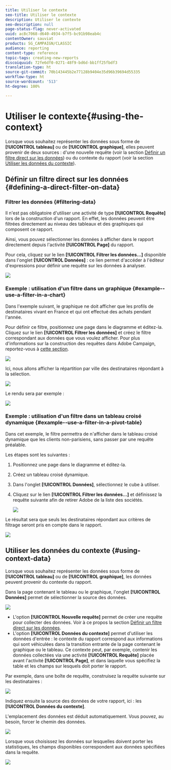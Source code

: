 ```yaml
---
title: Utiliser le contexte
seo-title: Utiliser le contexte
description: Utiliser le contexte
seo-description: null
page-status-flag: never-activated
uuid: ac8c7068-d640-4934-b7f5-bc91b98eab4c
contentOwner: sauviat
products: SG_CAMPAIGN/CLASSIC
audience: reporting
content-type: reference
topic-tags: creating-new-reports
discoiquuid: 72fe6df0-0271-48f9-bd6d-bb1ff25fbdf3
translation-type: ht
source-git-commit: 70b143445b2e77128b9404e35d96b39694d55335
workflow-type: ht
source-wordcount: '513'
ht-degree: 100%

---
```



# Utiliser le contexte{#using-the-context}

Lorsque vous souhaitez représenter les données sous forme de **[!UICONTROL tableau]** ou de **[!UICONTROL graphique]**, elles peuvent provenir de deux sources : d&#39;une nouvelle requête (voir la section [Définir un filtre direct sur les données](#defining-a-direct-filter-on-data)) ou du contexte du rapport (voir la section [Utiliser les données du contexte](#using-context-data)).

## Définir un filtre direct sur les données {#defining-a-direct-filter-on-data}

### Filtrer les données {#filtering-data}

Il n&#39;est pas obligatoire d&#39;utiliser une activité de type **[!UICONTROL Requête]** lors de la construction d&#39;un rapport. En effet, les données peuvent être filtrées directement au niveau des tableaux et des graphiques qui composent ce rapport.

Ainsi, vous pouvez sélectionner les données à afficher dans le rapport directement depuis l&#39;activité **[!UICONTROL Page]** du rapport.

Pour cela, cliquez sur le lien **[!UICONTROL Filtrer les données...]** disponible dans l&#39;onglet **[!UICONTROL Données]** : ce lien permet d&#39;accéder à l&#39;éditeur d&#39;expressions pour définir une requête sur les données à analyser.

![](assets/reporting_filter_data_from_page.png)

### Exemple : utilisation d&#39;un filtre dans un graphique {#example--use-a-filter-in-a-chart}

Dans l&#39;exemple suivant, le graphique ne doit afficher que les profils de destinataires vivant en France et qui ont effectué des achats pendant l&#39;année.

Pour définir ce filtre, positionnez une page dans le diagramme et éditez-la. Cliquez sur le lien **[!UICONTROL Filtrer les données]** et créez le filtre correspondant aux données que vous voulez afficher. Pour plus d&#39;informations sur la construction des requêtes dans Adobe Campaign, reportez-vous à [cette section](../../platform/using/about-queries-in-campaign.md).

![](assets/s_ncs_advuser_report_wizard_029.png)

Ici, nous allons afficher la répartition par ville des destinataires répondant à la sélection.

![](assets/reporting_graph_with_2vars.png)

Le rendu sera par exemple :

![](assets/reporting_graph_with_2vars_preview.png)

### Exemple : utilisation d&#39;un filtre dans un tableau croisé dynamique {#example--use-a-filter-in-a-pivot-table}

Dans cet exemple, le filtre permettra de n&#39;afficher dans le tableau croisé dynamique que les clients non-parisiens, sans passer par une requête préalable.

Les étapes sont les suivantes :

1. Positionnez une page dans le diagramme et éditez-la.
1. Créez un tableau croisé dynamique.
1. Dans l&#39;onglet **[!UICONTROL Données]**, sélectionnez le cube à utiliser.
1. Cliquez sur le lien **[!UICONTROL Filtrer les données...]** et définissez la requête suivante afin de retirer Adobe de la liste des sociétés.

   ![](assets/s_ncs_advuser_report_display_03.png)

Le résultat sera que seuls les destinataires répondant aux critères de filtrage seront pris en compte dans le rapport.

![](assets/s_ncs_advuser_report_display_04.png)

## Utiliser les données du contexte {#using-context-data}

Lorsque vous souhaitez représenter les données sous forme de **[!UICONTROL tableau]** ou de **[!UICONTROL graphique]**, les données peuvent provenir du contexte du rapport.

Dans la page contenant le tableau ou le graphique, l&#39;onglet **[!UICONTROL Données]** permet de sélectionner la source des données.

![](assets/s_ncs_advuser_report_datasource_3.png)

* L&#39;option **[!UICONTROL Nouvelle requête]** permet de créer une requête pour collecter des données. Voir à ce propos la section [Définir un filtre direct sur les données](#defining-a-direct-filter-on-data).
* L&#39;option **[!UICONTROL Données du contexte]** permet d&#39;utiliser les données d&#39;entrée : le contexte du rapport correspond aux informations qui sont véhiculées dans la transition entrante de la page contenant le graphique ou le tableau. Ce contexte peut, par exemple, contenir les données collectées via une activité **[!UICONTROL Requête]** placée avant l&#39;activité **[!UICONTROL Page]**, et dans laquelle vous spécifiez la table et les champs sur lesquels doit porter le rapport.

Par exemple, dans une boîte de requête, construisez la requête suivante sur les destinataires :

![](assets/s_ncs_advuser_report_datasource_2.png)

Indiquez ensuite la source des données de votre rapport, ici : les **[!UICONTROL Données du contexte]**.

L&#39;emplacement des données est déduit automatiquement. Vous pouvez, au besoin, forcer le chemin des données.

![](assets/s_ncs_advuser_report_datasource_4.png)

Lorsque vous choisissez les données sur lesquelles doivent porter les statistiques, les champs disponibles correspondent aux données spécifiées dans la requête.

![](assets/s_ncs_advuser_report_datasource_1.png)


